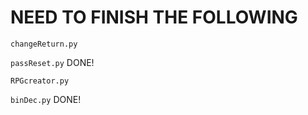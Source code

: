 # NEED TO FINISH THE FOLLOWING

`changeReturn.py`

`passReset.py` DONE!

`RPGcreator.py`

`binDec.py` DONE!
